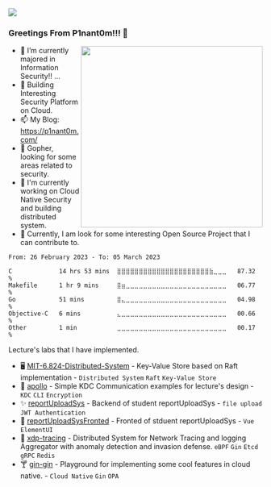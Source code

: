 <img src="https://image.p1nant0m.com/header_opensource.png" align="center"> 

### Greetings From P1nant0m!!! 👋

<!--
**wgblikeW/wgblikeW** is a ✨ _special_ ✨ repository because its `README.md` (this file) appears on your GitHub profile.
Here are some ideas to get you started:
-->
<img src="https://github-readme-stats.vercel.app/api?username=wgblikeW&layout=compact&show_icons=true&theme=highcontrast" width="360" align="right"> 

- 🔭 I’m currently majored in Information Security!! ...
- 🌱 Building Interesting Security Platform on Cloud.
- 📫 My Blog: https://p1nant0m.com/
- 🐹 Gopher, looking for some areas related to security.
- 🥸 I'm currently working on Cloud Native Security and building distributed system.
- 👀 Currently, I am look for some interesting Open Source Project that I can contribute to.



<!--START_SECTION:waka-->

```text
From: 26 February 2023 - To: 05 March 2023

C             14 hrs 53 mins  ⣿⣿⣿⣿⣿⣿⣿⣿⣿⣿⣿⣿⣿⣿⣿⣿⣿⣿⣿⣿⣿⣷⣀⣀⣀   87.32 %
Makefile      1 hr 9 mins     ⣿⣶⣀⣀⣀⣀⣀⣀⣀⣀⣀⣀⣀⣀⣀⣀⣀⣀⣀⣀⣀⣀⣀⣀⣀   06.77 %
Go            51 mins         ⣿⣄⣀⣀⣀⣀⣀⣀⣀⣀⣀⣀⣀⣀⣀⣀⣀⣀⣀⣀⣀⣀⣀⣀⣀   04.98 %
Objective-C   6 mins          ⣄⣀⣀⣀⣀⣀⣀⣀⣀⣀⣀⣀⣀⣀⣀⣀⣀⣀⣀⣀⣀⣀⣀⣀⣀   00.66 %
Other         1 min           ⣀⣀⣀⣀⣀⣀⣀⣀⣀⣀⣀⣀⣀⣀⣀⣀⣀⣀⣀⣀⣀⣀⣀⣀⣀   00.17 %
```

<!--END_SECTION:waka-->

Lecture's labs that I have implemented. 
- 🖥️ [MIT-6.824-Distributed-System](https://github.com/wgblikeW/6.824-2021) - Key-Value Store based on Raft implementation - `Distributed System` `Raft` `Key-Value Store`
- 🦝 [apollo](https://github.com/wgblikeW/apollo) - Simple KDC Communication examples for lecture's design - `KDC` `CLI` `Encryption`
- ✨ [reportUploadSys](https://github.com/wgblikeW/reportUploadSys) - Backend of student reportUploadSys - `file upload` `JWT Authentication`
- 🐻 [reportUploadSysFronted](https://github.com/wgblikeW/reportUploadSysFronted) - Fronted of stduent reportUploadSys - `Vue` `ElementUI`
- 🦄 [xdp-tracing](https://github.com/wgblikeW/xdp-tracing) - Distributed System for Network Tracing and logging Aggregator with anomaly detection and invasion defense. `eBPF` `Gin` `Etcd` `gRPC` `Redis`
- 🍸 [gin-gin](https://github.com/wgblikeW/gin-gin) - Playground for implementing some cool features in cloud native. - `Cloud Native` `Gin` `OPA`
